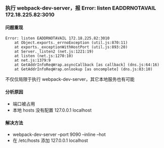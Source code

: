 ### 执行 webpack-dev-server，报 Error: listen EADDRNOTAVAIL 172.18.225.82:3010

#### 问题重现

```
Error: listen EADDRNOTAVAIL 172.18.225.82:3010
    at Object.exports._errnoException (util.js:870:11)
    at exports._exceptionWithHostPort (util.js:893:20)
    at Server._listen2 (net.js:1221:19)
    at listen (net.js:1270:10)
    at net.js:1379:9
    at GetAddrInfoReqWrap.asyncCallback [as callback] (dns.js:64:16)
    at GetAddrInfoReqWrap.onlookup [as oncomplete] (dns.js:83:10)
```
不仅仅局限于执行 webpack-dev-server，其它本地服务也有可能

#### 分析原因

- 端口被占用
- 本地 hosts 没有配置 127.0.0.1 localhost

#### 解决方法

- webpack-dev-server –port 9090 –inline –hot
- 在 /etc/hosts 添加 127.0.0.1 localhost
